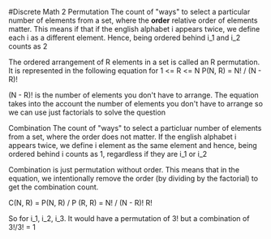 #Discrete Math 2
Permutation
The count of "ways" to select a particular number of elements from a set, where the **order** relative order of elements matter. This means if that if the english alphabet i appears twice, we define each i as a different element. Hence, being ordered behind i_1 and i_2 counts as 2

The ordered arrangement of R elements in a set is called an R permutation. It is represented in the following equation for 1 <= R <= N
P(N, R) = N! / (N - R)!

(N - R)! is the number of elements you don't have to arrange.
The equation takes into the account the number of elements you don't have to arrange so we can use just factorials to solve the question

Combination
The count of "ways" to select a particluar number of elements from a set, where the order does not matter. If the english alphabet i appears twice, we define i element as the same element and hence, being ordered behind i counts as 1, regardless if they are i_1 or i_2

Combination is just permutation without order. This means that in the equation, we intentionally remove the order (by dividing by the factorial) to get the combination count.

C(N, R) = P(N, R) / P (R, R)
			= N! / (N - R)! R!

So for i_1, i_2, i_3. It would have a permutation of 3! but a combination of 3!/3! = 1

